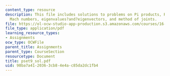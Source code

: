 ```yaml
---
content_type: resource
description: This file includes solutions to problems on Pi products, Reynolds and
  Mach numbers, eigenvalues?and?eigenvectors, and method of joints.
file: https://ol-ocw-studio-app-production.s3.amazonaws.com/courses/16-01-unified-engineering-i-ii-iii-iv-fall-2005-spring-2006/98ba7a4120363cb84e4ac85da2dc1fb4_pset9_sol.pdf
file_type: application/pdf
learning_resource_types:
- Assignments
ocw_type: OCWFile
parent_title: Assignments
parent_type: CourseSection
resourcetype: Document
title: pset9_sol.pdf
uid: 98ba7a41-2036-3cb8-4e4a-c85da2dc1fb4
---
```

